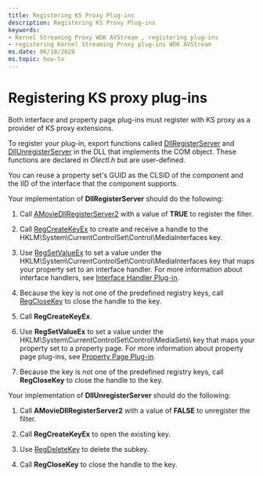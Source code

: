 ```yaml
---
title: Registering KS Proxy Plug-ins
description: Registering KS Proxy Plug-ins
keywords:
- Kernel Streaming Proxy WDK AVStream , registering plug-ins
- registering Kernel Streaming Proxy plug-ins WDK AVStream
ms.date: 06/18/2020
ms.topic: how-to
---
```


# Registering KS proxy plug-ins

Both interface and property page plug-ins must register with KS proxy as a provider of KS proxy extensions.

To register your plug-in, export functions called [DllRegisterServer](/windows/win32/api/olectl/nf-olectl-dllregisterserver) and [DllUnregisterServer](/windows/win32/api/olectl/nf-olectl-dllunregisterserver) in the DLL that implements the COM object. These functions are declared in *Olectl.h* but are user-defined.

You can reuse a property set's GUID as the CLSID of the component and the IID of the interface that the component supports.

Your implementation of **DllRegisterServer** should do the following:

1. Call [AMovieDllRegisterServer2](/previous-versions//ms778973(v=vs.85)) with a value of **TRUE** to register the filter.

1. Call [RegCreateKeyEx](/windows/win32/api/winreg/nf-winreg-regcreatekeyexa) to create and receive a handle to the HKLM\\System\\CurrentControlSet\\Control\\MediaInterfaces key.

1. Use [RegSetValueEx](/windows/win32/api/winreg/nf-winreg-regsetvalueexa) to set a value under the HKLM\\System\\CurrentControlSet\\Control\\MediaInterfaces key that maps your property set to an interface handler. For more information about interface handlers, see [Interface Handler Plug-in](interface-handler-plug-in.md).

1. Because the key is not one of the predefined registry keys, call [RegCloseKey](/windows/win32/api/winreg/nf-winreg-regclosekey) to close the handle to the key.

1. Call **RegCreateKeyEx**.

1. Use **RegSetValueEx** to set a value under the HKLM\\System\\CurrentControlSet\\Control\\MediaSets\\ key that maps your property set to a property page. For more information about property page plug-ins, see [Property Page Plug-in](property-page-plug-in.md).

1. Because the key is not one of the predefined registry keys, call **RegCloseKey** to close the handle to the key.

Your implementation of **DllUnregisterServer** should do the following:

1. Call **AMovieDllRegisterServer2** with a value of **FALSE** to unregister the filter.

1. Call **RegCreateKeyEx** to open the existing key.

1. Use [RegDeleteKey](/windows/win32/api/winreg/nf-winreg-regdeletekeya) to delete the subkey.

1. Call **RegCloseKey** to close the handle to the key.
